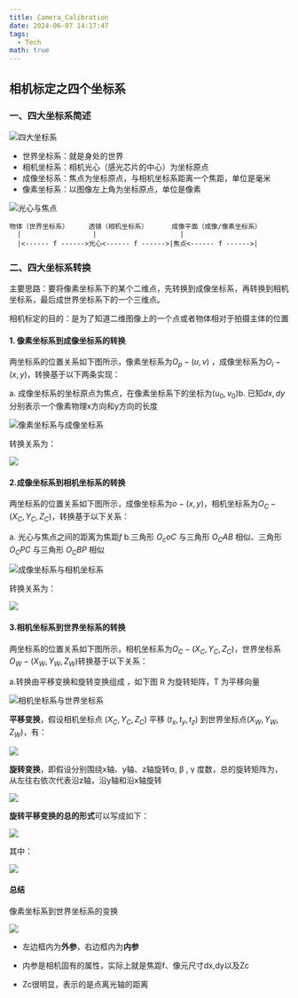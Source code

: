 ```yaml
---
title: Camera_Calibration
date: 2024-06-07 14:17:47
tags:
  - Tech
math: true
---
```


## 相机标定之四个坐标系

### 一、四大坐标系简述

![四大坐标系](Camera-Calibration/00_four_axis.png)

- 世界坐标系：就是身处的世界
- 相机坐标系：相机光心（感光芯片的中心）为坐标原点
- 成像坐标系：焦点为坐标原点，与相机坐标系距离一个焦距，单位是毫米
- 像素坐标系：以图像左上角为坐标原点，单位是像素

![光心与焦点](Camera-Calibration/01.png)

```
物体（世界坐标系）     透镜（相机坐标系）      成像平面（成像/像素坐标系）
  |                  |                     |
  |<------ f ------>光心<------ f ------>|焦点<------ f ------>|
```

### 二、四大坐标系转换

主要思路：要将像素坐标系下的某个二维点，先转换到成像坐标系，再转换到相机坐标系，最后成世界坐标系下的一个三维点。

相机标定的目的：是为了知道二维图像上的一个点或者物体相对于拍摄主体的位置

#### **1. 像素坐标系到成像坐标系的转换**

两坐标系的位置关系如下图所示，像素坐标系为$O_p-(u,v)$ ，成像坐标系为$O_i-(x,y)$，转换基于以下两条实现：

a. 成像坐标系的坐标原点为焦点，在像素坐标系下的坐标为$(u_0,v_0)$​ 
b. 已知$dx,dy$​分别表示一个像素物理x方向和y方向的长度

![像素坐标系与成像坐标系](Camera-Calibration/02.png)

转换关系为：

![](Camera-Calibration/03.png)
#### **2.成像坐标系到相机坐标系的转换**

两坐标系的位置关系如下图所示，成像坐标系为$o-(x,y)$，相机坐标系为$O_C-(X_C,Y_C,Z_C)$，转换基于以下关系：

a. 光心与焦点之间的距离为焦距$f$
b.三角形 $O_coC$ 与三角形 $O_CAB$ 相似、三角形 $O_CPC$ 与三角形 $O_CBP$ 相似

![成像坐标系与相机坐标系](Camera-Calibration/04.png)

转换关系为：

![](Camera-Calibration/05.png)

#### **3.相机坐标系到世界坐标系的转换**

两坐标系的位置关系如下图所示，相机坐标系为$O_C-(X_C,Y_C,Z_C)$，世界坐标系 $O_W-(X_W,Y_W,Z_W)$​ 转换基于以下关系：

a.转换由平移变换和旋转变换组成 ，如下图 R 为旋转矩阵，T 为平移向量

![相机坐标系与世界坐标系](Camera-Calibration/06.png)

**平移变换**，假设相机坐标点 $(X_C, Y_C,Z_C)$ 平移 $(t_x, t_y, t_z)$ 到世界坐标点$(X_W,Y_W,Z_W)$​​ ，有：

![](Camera-Calibration/07.png)

**旋转变换**，即假设分别围绕x轴、y轴、z轴旋转α, β , γ  度数，总的旋转矩阵为，从左往右依次代表沿z轴，沿y轴和沿x轴旋转

![](Camera-Calibration/08.png)

**旋转平移变换的总的形式**可以写成如下：

![](Camera-Calibration/09.png)

其中：

![](Camera-Calibration/10.png)

#### 总结

像素坐标系到世界坐标系的变换

![](Camera-Calibration/11.png)

- 左边框内为**外参**，右边框内为**内参**

- 内参是相机固有的属性，实际上就是焦距f、像元尺寸dx,dy以及Zc

- Zc很明显，表示的是点离光轴的距离











